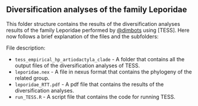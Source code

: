 Diversification analyses of the family Leporidae
--------------

This folder structure contains the results of the diversification analyses results of the family Leporidae
performed by [@dimbots](http://github.com/dimbots) using [TESS].
Here now follows a brief explanation of the files and the subfolders:

File description:

- `tess_empirical_hp_artiodactyla_clade` - A folder that contains all the output files of the diversification analyses of TESS.
- `leporidae.nex` - A file in nexus format that contains the phylogeny of the related group.
- `leporidae_RTT.pdf` - A pdf file that contains the results of the diversification analyses.
- `run_TESS.R` - A script file that contains the code for running TESS.
